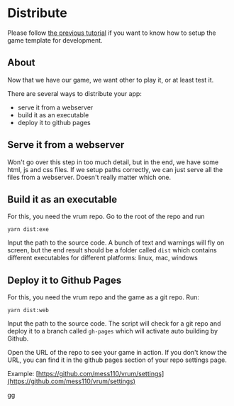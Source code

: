 # Distribute

Please follow [the previous tutorial](tutorials/INSTALL.md) if you want to know how
to setup the game template for development.

## About

Now that we have our game, we want other to play it, or at least test it.

There are several ways to distribute your app:

* serve it from a webserver
* build it as an executable
* deploy it to github pages

## Serve it from a webserver

Won't go over this step in too much detail, but in the end, we have some html, js
and css files. If we setup paths correctly, we can just serve all the files
from a webserver. Doesn't really matter which one.

## Build it as an executable

For this, you need the vrum repo. Go to the root of the repo and run

```
yarn dist:exe
```

Input the path to the source code. A bunch of text and warnings will fly on screen,
but the end result should be a folder called `dist` which contains different
executables for different platforms: linux, mac, windows

## Deploy it to Github Pages

For this, you need the vrum repo and the game as a git repo. Run:

```
yarn dist:web
```

Input the path to the source code. The script will check for a git repo and
deploy it to a branch called `gh-pages` which will activate auto building by Github.

Open the URL of the repo to see your game in action. If you don't know the URL, you
can find it in the github pages section of your repo settings page.

Example: [https://github.com/mess110/vrum/settings](https://github.com/mess110/vrum/settings)

gg
